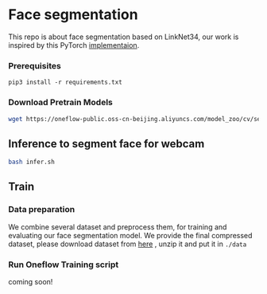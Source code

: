 # Face segmentation

This repo is about face segmentation based on LinkNet34, our work is inspired by this PyTorch [implementaion](https://github.com/JiaojiaoYe1994/face-segmentation).


### Prerequisites

```
pip3 install -r requirements.txt
```


### Download Pretrain Models

```bash
wget https://oneflow-public.oss-cn-beijing.aliyuncs.com/model_zoo/cv/seg/linknet_oneflow_model.zip
```


## Inference to segment face for webcam

```bash
bash infer.sh
```


## Train 

### Data preparation

We combine several dataset and preprocess them, for training and evaluating our 
face segmentation model. We provide the final compressed dataset, please download dataset from [here](https://oneflow-static.oss-cn-beijing.aliyuncs.com/train_data_zjlab/faceseg_data.zip) , unzip it and put it in `./data`

### Run Oneflow Training script

coming soon!
